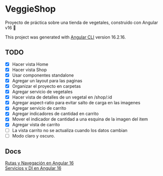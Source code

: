 # VeggieShop

Proyecto de práctica sobre una tienda de vegetales, construido con Angular v16 🚀

This project was generated with [Angular CLI](https://github.com/angular/angular-cli) version 16.2.16.

## TODO

- [x] Hacer vista Home
- [x] Hacer vista Shop
- [x] Usar componentes standalone
- [x] Agregar un layout para las paginas
- [x] Organizar el proyecto en carpetas
- [x] Agregar servicio de vegetales
- [x] Hacer vista de detalles de un vegetal en /shop/:id
- [x] Agregar aspect-ratio para evitar salto de carga en las imagenes
- [x] Agregar servicio de carrito
- [x] Agregar indicadores de cantidad en carrito
- [x] Mover el indicador de cantidad a una esquina de la imagen del item
- [x] Agregar vista de carrito
- [ ] La vista carrito no se actualiza cuando los datos cambian
- [ ] Modo claro y oscuro.

## Docs

[Rutas y Navegación en Angular 16](./docs/Rutas%20y%20Navegacion%20en%20Angular%2016.md)  
[Servicios y DI en Angular 16](./docs/Servicios%20y%20DI%20en%20Angular%2016.md)
